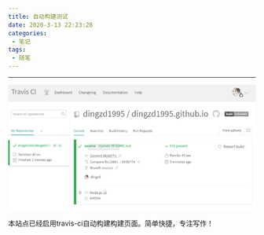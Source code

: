 ```yaml
---
title: 自动构建测试
date: 2020-3-13 22:23:28
categories:
 - 笔记
tags:
 - 随笔
---
```


-----------

![](/images/page_img//auto_ci/travis-ci_auto.png)

本站点已经启用travis-ci自动构建构建页面。简单快捷，专注写作！
